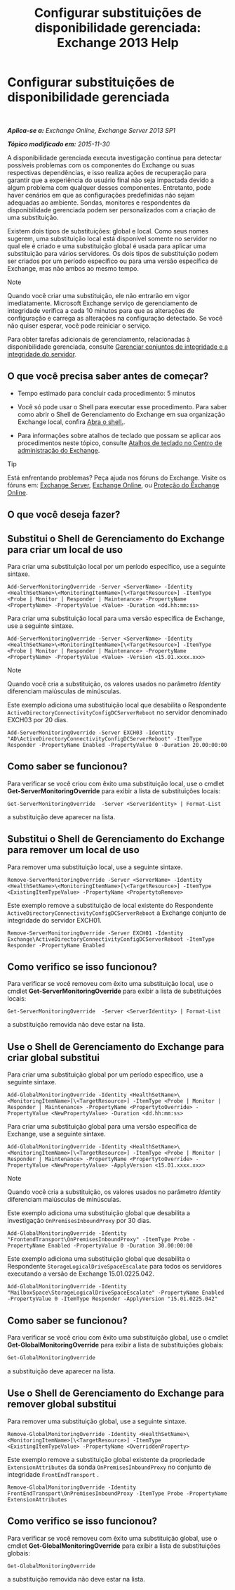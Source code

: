 ﻿---
title: 'Configurar substituições de disponibilidade gerenciada: Exchange 2013 Help'
TOCTitle: Configurar substituições de disponibilidade gerenciada
ms:assetid: c8f315b3-1d5e-4ad9-8bea-9c3a4a13ebfc
ms:mtpsurl: https://technet.microsoft.com/pt-br/library/Dn482055(v=EXCHG.150)
ms:contentKeyID: 59890401
ms.date: 05/22/2018
mtps_version: v=EXCHG.150
ms.translationtype: MT
---

# Configurar substituições de disponibilidade gerenciada

 

_**Aplica-se a:** Exchange Online, Exchange Server 2013 SP1_

_**Tópico modificado em:** 2015-11-30_

A disponibilidade gerenciada executa investigação contínua para detectar possíveis problemas com os componentes do Exchange ou suas respectivas dependências, e isso realiza ações de recuperação para garantir que a experiência do usuário final não seja impactada devido a algum problema com qualquer desses componentes. Entretanto, pode haver cenários em que as configurações predefinidas não sejam adequadas ao ambiente. Sondas, monitores e respondentes da disponibilidade gerenciada podem ser personalizados com a criação de uma substituição.

Existem dois tipos de substituições: global e local. Como seus nomes sugerem, uma substituição local está disponível somente no servidor no qual ele é criado e uma substituição global é usada para aplicar uma substituição para vários servidores. Os dois tipos de substituição podem ser criados por um período específico ou para uma versão específica de Exchange, mas não ambos ao mesmo tempo.


> [!NOTE]
> Quando você criar uma substituição, ele não entrarão em vigor imediatamente. Microsoft Exchange serviço de gerenciamento de integridade verifica a cada 10 minutos para que as alterações de configuração e carrega as alterações na configuração detectado. Se você não quiser esperar, você pode reiniciar o serviço.



Para obter tarefas adicionais de gerenciamento, relacionadas à disponibilidade gerenciada, consulte [Gerenciar conjuntos de integridade e a integridade do servidor](manage-health-sets-and-server-health-exchange-2013-help.md).

## O que você precisa saber antes de começar?

  - Tempo estimado para concluir cada procedimento: 5 minutos

  - Você só pode usar o Shell para executar esse procedimento. Para saber como abrir o Shell de Gerenciamento do Exchange em sua organização Exchange local, confira [Abra o shell.](https://technet.microsoft.com/pt-br/library/dd638134\(v=exchg.150\)).

  - Para informações sobre atalhos de teclado que possam se aplicar aos procedimentos neste tópico, consulte [Atalhos de teclado no Centro de administração do Exchange](keyboard-shortcuts-in-the-exchange-admin-center-exchange-online-protection-help.md).


> [!TIP]
> Está enfrentando problemas? Peça ajuda nos fóruns do Exchange. Visite os fóruns em: <A href="https://go.microsoft.com/fwlink/p/?linkid=60612">Exchange Server</A>, <A href="https://go.microsoft.com/fwlink/p/?linkid=267542">Exchange Online</A>, ou <A href="https://go.microsoft.com/fwlink/p/?linkid=285351">Proteção do Exchange Online</A>.



## O que você deseja fazer?

## Substitui o Shell de Gerenciamento do Exchange para criar um local de uso

Para criar uma substituição local por um período específico, use a seguinte sintaxe.

    Add-ServerMonitoringOverride -Server <ServerName> -Identity <HealthSetName>\<MonitoringItemName>[\<TargetResource>] -ItemType <Probe | Monitor | Responder | Maintenance> -PropertyName <PropertyName> -PropertyValue <Value> -Duration <dd.hh:mm:ss>

Para criar uma substituição local para uma versão específica de Exchange, use a seguinte sintaxe.

    Add-ServerMonitoringOverride -Server <ServerName> -Identity <HealthSetName>\<MonitoringItemName>[\<TargetResource>] -ItemType <Probe | Monitor | Responder | Maintenance> -PropertyName <PropertyName> -PropertyValue <Value> -Version <15.01.xxxx.xxx>


> [!NOTE]
> Quando você cria a substituição, os valores usados no parâmetro <EM>Identity</EM> diferenciam maiúsculas de minúsculas.



Este exemplo adiciona uma substituição local que desabilita o Respondente `ActiveDirectoryConnectivityConfigDCServerReboot` no servidor denominado EXCH03 por 20 dias.

    Add-ServerMonitoringOverride -Server EXCH03 -Identity "AD\ActiveDirectoryConnectivityConfigDCServerReboot" -ItemType Responder -PropertyName Enabled -PropertyValue 0 -Duration 20.00:00:00

## Como saber se funcionou?

Para verificar se você criou com êxito uma substituição local, use o cmdlet **Get-ServerMonitoringOverride** para exibir a lista de substituições locais:

    Get-ServerMonitoringOverride  -Server <ServerIdentity> | Format-List

a substituição deve aparecer na lista.

## Substitui o Shell de Gerenciamento do Exchange para remover um local de uso

Para remover uma substituição local, use a seguinte sintaxe.

    Remove-ServerMonitoringOverride -Server <ServerName> -Identity <HealthSetName>\<MonitoringItemName>[\<TargetResource>] -ItemType <ExistingItemTypeValue> -PropertyName <PropertytoRemove>

Este exemplo remove a substituição de local existente do Respondente `ActiveDirectoryConnectivityConfigDCServerReboot` a Exchange conjunto de integridade do servidor EXCH01.

    Remove-ServerMonitoringOverride -Server EXCH01 -Identity Exchange\ActiveDirectoryConnectivityConfigDCServerReboot -ItemType Responder -PropertyName Enabled

## Como verifico se isso funcionou?

Para verificar se você removeu com êxito uma substituição local, use o cmdlet **Get-ServerMonitoringOverride** para exibir a lista de substituições locais:

    Get-ServerMonitoringOverride  -Server <ServerIdentity> | Format-List

a substituição removida não deve estar na lista.

## Use o Shell de Gerenciamento do Exchange para criar global substitui

Para criar uma substituição global por um período específico, use a seguinte sintaxe.

    Add-GlobalMonitoringOverride -Identity <HealthSetName>\<MonitoringItemName>[\<TargetResource>] -ItemType <Probe | Monitor | Responder | Maintenance> -PropertyName <PropertytoOverride> -PropertyValue <NewPropertyValue> -Duration <dd.hh:mm:ss>

Para criar uma substituição global para uma versão específica de Exchange, use a seguinte sintaxe.

    Add-GlobalMonitoringOverride -Identity <HealthSetName>\<MonitoringItemName>[\<TargetResource>] -ItemType <Probe | Monitor | Responder | Maintenance> -PropertyName <PropertytoOverride> -PropertyValue <NewPropertyValue> -ApplyVersion <15.01.xxxx.xxx>


> [!NOTE]
> Quando você cria a substituição, os valores usados no parâmetro <EM>Identity</EM> diferenciam maiúsculas de minúsculas.



Este exemplo adiciona uma substituição global que desabilita a investigação `OnPremisesInboundProxy` por 30 dias.

    Add-GlobalMonitoringOverride -Identity "FrontendTransport\OnPremisesInboundProxy" -ItemType Probe -PropertyName Enabled -PropertyValue 0 -Duration 30.00:00:00

Este exemplo adiciona uma substituição global que desabilita o Respondente `StorageLogicalDriveSpaceEscalate` para todos os servidores executando a versão de Exchange 15.01.0225.042.

    Add-GlobalMonitoringOverride -Identity "MailboxSpace\StorageLogicalDriveSpaceEscalate" -PropertyName Enabled -PropertyValue 0 -ItemType Responder -ApplyVersion "15.01.0225.042"

## Como saber se funcionou?

Para verificar se você criou com êxito uma substituição global, use o cmdlet **Get-GlobalMonitoringOverride** para exibir a lista de substituições globais:

```powershell
Get-GlobalMonitoringOverride
```

a substituição deve aparecer na lista.

## Use o Shell de Gerenciamento do Exchange para remover global substitui

Para remover uma substituição global, use a seguinte sintaxe.

    Remove-GlobalMonitoringOverride -Identity <HealthSetName>\<MonitoringItemName>[\<TargetResource>] -ItemType <ExistingItemTypeValue> -PropertyName <OverriddenProperty>

Este exemplo remove a substituição global existente da propriedade `ExtensionAttributes` da sonda `OnPremisesInboundProxy` no conjunto de integridade `FrontEndTransport` .

    Remove-GlobalMonitoringOverride -Identity FrontEndTransport\OnPremisesInboundProxy -ItemType Probe -PropertyName ExtensionAttributes

## Como verifico se isso funcionou?

Para verificar se você removeu com êxito uma substituição global, use o cmdlet **Get-GlobalMonitoringOverride** para exibir a lista de substituições globais:

```powershell
Get-GlobalMonitoringOverride
```

a substituição removida não deve estar na lista.

